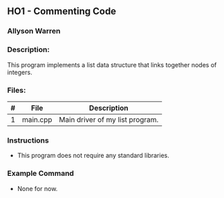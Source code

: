 ## HO1 - Commenting Code
### Allyson Warren
### Description:

This program implements a list data structure that links together nodes of integers.

### Files:

|   #   | File     | Description                     |
| :---: | -------- | ------------------------------- |
|   1   | main.cpp | Main driver of my list program. |

### Instructions

- This program does not require any standard libraries.

### Example Command

- None for now.
